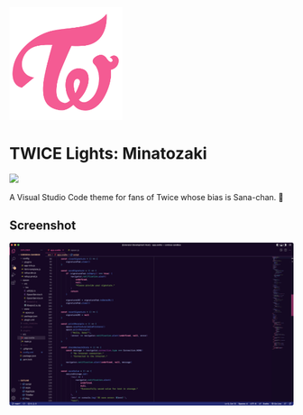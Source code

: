 <img src="resources/twice-logo.png" alt="Twice logo" width="200"/>

TWICE Lights: Minatozaki
========================

<p>
    <a href="https://twitter.com/ohayoukris">
        <img src="https://img.shields.io/badge/Contact-@ohayoukris-lightgrey.svg?style=for-the-badge&logo=twitter"/>
    </a>
</p>

A Visual Studio Code theme for fans of Twice whose bias is Sana-chan. 💜

Screenshot
----------

![TWICE Lights: Minatozaki](resources/screenshot.png)
